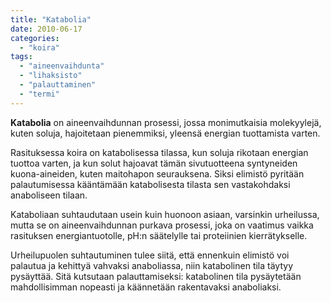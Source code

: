 ```yaml
---
title: "Katabolia"
date: 2010-06-17
categories: 
  - "koira"
tags: 
  - "aineenvaihdunta"
  - "lihaksisto"
  - "palauttaminen"
  - "termi"
---
```


**Katabolia** on aineenvaihdunnan prosessi, jossa monimutkaisia molekyylejä, kuten soluja, hajoitetaan pienemmiksi, yleensä energian tuottamista varten.

<!--more-->

Rasituksessa koira on katabolisessa tilassa, kun soluja rikotaan energian tuottoa varten, ja kun solut hajoavat tämän sivutuotteena syntyneiden kuona-aineiden, kuten maitohapon seurauksena. Siksi elimistö pyritään palautumisessa kääntämään katabolisesta tilasta sen vastakohdaksi anaboliseen tilaan.

Kataboliaan suhtaudutaan usein kuin huonoon asiaan, varsinkin urheilussa, mutta se on aineenvaihdunnan purkava prosessi, joka on vaatimus vaikka rasituksen energiantuotolle, pH:n säätelylle tai proteiinien kierrätykselle.

Urheilupuolen suhtautuminen tulee siitä, että ennenkuin elimistö voi palautua ja kehittyä vahvaksi anaboliassa, niin katabolinen tila täytyy pysäyttää. Sitä kutsutaan palauttamiseksi: katabolinen tila pysäytetään mahdollisimman nopeasti ja käännetään rakentavaksi anaboliaksi.

